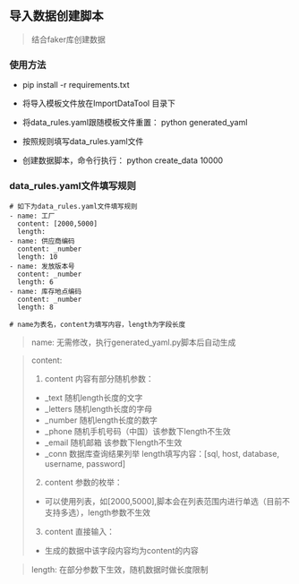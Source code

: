 ## 导入数据创建脚本
> 结合faker库创建数据

###  使用方法 
  - pip install -r requirements.txt 
  - 将导入模板文件放在ImportDataTool 目录下
  - 将data_rules.yaml跟随模板文件重置： 
    python generated_yaml
    
  - 按照规则填写data_rules.yaml文件
  - 创建数据脚本，命令行执行： 
    python create_data 10000

### data_rules.yaml文件填写规则
```
# 如下为data_rules.yaml文件填写规则
- name: 工厂
  content: [2000,5000]
  length:
- name: 供应商编码
  content: _number
  length: 10
- name: 发放版本号
  content: _number
  length: 6
- name: 库存地点编码
  content: _number
  length: 8
  
# name为表名，content为填写内容，length为字段长度

  ```
> name: 无需修改，执行generated_yaml.py脚本后自动生成

> content:
> 1. content 内容有部分随机参数：
> - _text 随机length长度的文字
> -  _letters 随机length长度的字母
> - _number 随机length长度的数字
> - _phone 随机手机号码（中国）该参数下length不生效
> - _email 随机邮箱 该参数下length不生效
> - _conn 数据库查询结果列举 length填写内容：[sql, host, database, username, password]
> 2. content 参数的枚举：
> - 可以使用列表，如[2000,5000],脚本会在列表范围内进行单选（目前不支持多选），length参数不生效
> 3. content 直接输入：
> - 生成的数据中该字段内容均为content的内容

> length: 在部分参数下生效，随机数据时做长度限制